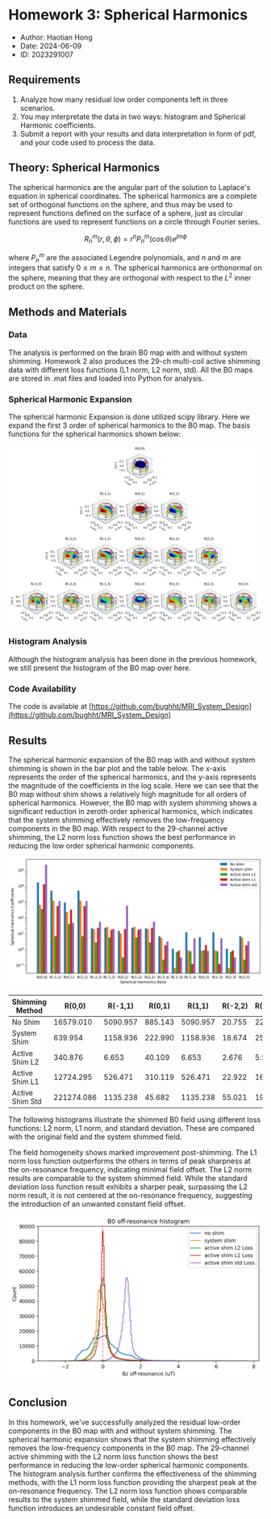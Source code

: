 # Homework 3: Spherical Harmonics

+ Author: Haotian Hong
+ Date: 2024-06-09
+ ID: 2023291007

## Requirements

1. Analyze how many residual low order components left in three scenarios.
2. You may interpretate the data in two ways: histogram and Spherical Harmonic coefficients.
3. Submit a report with your results and data interpretation in form of pdf, and your code used to process the data.

## Theory: Spherical Harmonics

The spherical harmonics are the angular part of the solution to Laplace's equation in spherical coordinates. The spherical harmonics are a complete set of orthogonal functions on the sphere, and thus may be used to represent functions defined on the surface of a sphere, just as circular functions are used to represent functions on a circle through Fourier series.

$$R_n^m(r,\theta,\phi) = r^nP_n^m(\cos\theta)e^{jm\phi}$$

where $P_n^m$ are the associated Legendre polynomials, and $n$ and $m$ are integers that satisfy $0\leq m\leq n$. The spherical harmonics are orthonormal on the sphere, meaning that they are orthogonal with respect to the $L^2$ inner product on the sphere.

## Methods and Materials

### Data

The analysis is performed on the brain B0 map with and without system shimming. Homework 2 also produces the 29-ch multi-coil active shimming data with different loss functions (L1 norm, L2 norm, std). All the B0 maps are stored in .mat files and loaded into Python for analysis.

### Spherical Harmonic Expansion

The spherical harmonic Expansion is done utilized scipy library. Here we expand the first 3 order of spherical harmonics to the B0 map. The basis functions for the spherical harmonics shown below:

![](figs/SP_basis.png)

### Histogram Analysis

Although the histogram analysis has been done in the previous homework, we still present the histogram of the B0 map over here.

### Code Availability

The code is available at [https://github.com/bughht/MRI_System_Design](https://github.com/bughht/MRI_System_Design)

## Results

The spherical harmonic expansion of the B0 map with and without system shimming is shown in the bar plot and the table below. The x-axis represents the order of the spherical harmonics, and the y-axis represents the magnitude of the coefficients in the log scale. Here we can see that the B0 map without shim shows a relatively high magnitude for all orders of spherical harmonics. However, the B0 map with system shimming shows a significant reduction in zeroth order spherical harmonics, which indicates that the system shimming effectively removes the low-frequency components in the B0 map. With respect to the 29-channel active shimming, the L2 norm loss function shows the best performance in reducing the low order spherical harmonic components.

![](figs/SP%20bar.png)

|Shimming Method|R(0,0)|R(-1,1)|R(0,1)|R(1,1)|R(-2,2)|R(-1,2)|R(0,2)|R(1,2)|R(2,2)|R(-3,3)|R(-2,3)|R(-1,3)|R(0,3)|R(1,3)|R(2,3)|R(3,3)|
|---|---|---|---|---|---|---|---|---|---|---|---|---|---|---|---|---|
| No Shim | 16579.010 | 5090.957 | 885.143 | 5090.957 | 20.755 | 22.654 | 14.172 | 22.654 | 20.755 | 6.519 | 1.057 | 11.846 | 5.758 | 11.846 | 1.057 | 6.519 | 
| System Shim | 639.954 | 1158.936 | 222.990 | 1158.936 | 18.674 | 25.885 | 9.885 | 25.885 | 18.674 | 5.263 | 0.064 | 0.835 | 0.830 | 0.835 | 0.064 | 5.263 | 
| Active Shim L2 | 340.876 | 6.653 | 40.109 | 6.653 | 2.676 | 5.582 | 0.304 | 5.582 | 2.676 | 0.215 | 0.668 | 0.738 | 0.862 | 0.738 | 0.668 | 0.215 | 
| Active Shim L1 | 12724.295 | 526.471 | 310.119 | 526.471 | 22.922 | 16.701 | 18.800 | 16.701 | 22.922 | 1.794 | 0.821 | 0.118 | 1.830 | 0.118 | 0.821 | 1.794 | 
| Active Shim Std | 221274.086 | 1135.238 | 45.682 | 1135.238 | 55.021 | 19.102 | 559.784 | 19.102 | 55.021 | 3.051 | 0.297 | 4.868 | 0.764 | 4.868 | 0.297 | 3.051 | 

The following histograms illustrate the shimmed B0 field using different loss functions: L2 norm, L1 norm, and standard deviation. These are compared with the original field and the system shimmed field.

The field homogeneity shows marked improvement post-shimming. The L1 norm loss function outperforms the others in terms of peak sharpness at the on-resonance frequency, indicating minimal field offset. The L2 norm results are comparable to the system shimmed field. While the standard deviation loss function result exhibits a sharper peak, surpassing the L2 norm result, it is not centered at the on-resonance frequency, suggesting the introduction of an unwanted constant field offset.

![hist](figs/hist.png)

## Conclusion

In this homework, we've successfully analyzed the residual low-order components in the B0 map with and without system shimming. The spherical harmonic expansion shows that the system shimming effectively removes the low-frequency components in the B0 map. The 29-channel active shimming with the L2 norm loss function shows the best performance in reducing the low-order spherical harmonic components. The histogram analysis further confirms the effectiveness of the shimming methods, with the L1 norm loss function providing the sharpest peak at the on-resonance frequency. The L2 norm loss function shows comparable results to the system shimmed field, while the standard deviation loss function introduces an undesirable constant field offset.